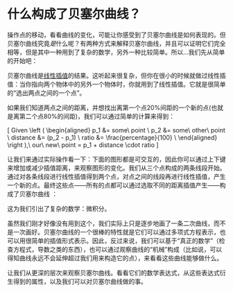 # 什么构成了贝塞尔曲线？

操作点的移动，看看曲线的变化，可能让你感受到了贝塞尔曲线是如何表现的。但贝塞尔曲线究竟*是*什么呢？有两种方式来解释贝塞尔曲线，并且可以证明它们完全相等，但是其中一种用到了复杂的数学，另外一种比较简单。所以...我们先从简单的开始吧：

贝塞尔曲线是[线性插值](https://zh.wikipedia.org/wiki/%E7%BA%BF%E6%80%A7%E6%8F%92%E5%80%BC)的结果。这听起来很复杂，但你在很小的时候就做过线性插值：当你指向两个物体中的另外一个物体时，你就用到了线性插值。它就是很简单的“选出两点之间的一个点”。

如果我们知道两点之间的距离，并想找出离第一个点20%间距的一个新的点(也就是离第二个点80%的间距)，我们可以通过简单的计算来得到：

\[
Given \left (
  \begin{aligned}
    p_1 &= some\ point \\
    p_2 &= some\ other\ point \\
    distance &= (p_2 - p_1) \\
    ratio &= \frac{percentage}{100} \\
  \end{aligned}
\right ),\ our\ new\ point = p_1 + distance \cdot ratio
\]

让我们来通过实际操作看一下：下面的图形都是可交互的，因此你可以通过上下键来增加或减少插值距离，来观察图形的变化。我们从三个点构成的两条线段开始。通过对各条线段进行线性插值得到两个点，对点之间的线段再进行线性插值，产生一个新的点。最终这些点——所有的点都可以通过选取不同的距离插值产生——构成了贝塞尔曲线
：
<graphics-element title="Linear Interpolation leading to Bézier curves" width="825" height="275" src="./chapters/whatis/interpolation.js"></graphics-element>

这为我们引出了复杂的数学：微积分。

虽然我们刚才好像没有用到这个，我们实际上只是逐步地画了一条二次曲线，而不是一次画好。贝塞尔曲线的一个很棒的特性就是它们可以通过多项式方程表示，也可以用很简单的插值形式表示。因此，反过来说，我们可以基于“真正的数学”（检查方程式，导数之类的东西），也可以通过观察曲线的“机械”构成（比如说，可以得知曲线永远不会延伸超过我们用来构造它的点），来看看这些曲线能够做什么。

让我们从更深的层次来观察贝塞尔曲线。看看它们的数学表达式，从这些表达式衍生得到的属性，以及我们可以对贝塞尔曲线做的事。
